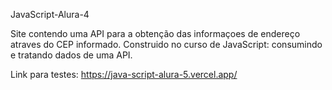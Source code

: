 JavaScript-Alura-4

Site contendo uma API para a obtenção das informaçoes de endereço atraves do CEP informado. 
Construido no curso de JavaScript: consumindo e tratando dados de uma API.

Link para testes:
https://java-script-alura-5.vercel.app/
